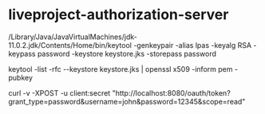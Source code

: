 # liveproject-authorization-server

/Library/Java/JavaVirtualMachines/jdk-11.0.2.jdk/Contents/Home/bin/keytool -genkeypair -alias lpas -keyalg RSA -keypass password -keystore keystore.jks -storepass password

keytool -list -rfc --keystore keystore.jks | openssl x509 -inform pem -pubkey



curl -v -XPOST -u client:secret "http://localhost:8080/oauth/token?grant_type=password&username=john&password=12345&scope=read"

